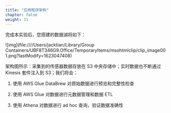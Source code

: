 ```yaml
---
title: "应用程序架构"
chapter: false
weight: 31
---
```


完成本实验后，您搭建的数据湖将如下： 

![img](file:////Users/jacktian/Library/Group Containers/UBF8T346G9.Office/TemporaryItems/msohtmlclip/clip_image001.png?lastModify=1623047408)

架构图所示：采集到的传感器数据存放在 S3 中央存储中；实时数据也不断通过 Kinesis 套件注入到 S3；我们将会：

1. 使用 AWS Glue DataBrew 对原始数据进行预览和完整性检查

2. 使用 AWS Glue 对数据进行元数据管理和数据 ETL

3. 使用 Athena 对数据进行 ad hoc 查询，验证数据准确性

